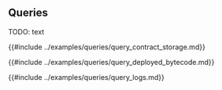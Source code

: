 ## Queries

TODO: text

{{#include ../examples/queries/query_contract_storage.md}}

{{#include ../examples/queries/query_deployed_bytecode.md}}

{{#include ../examples/queries/query_logs.md}}